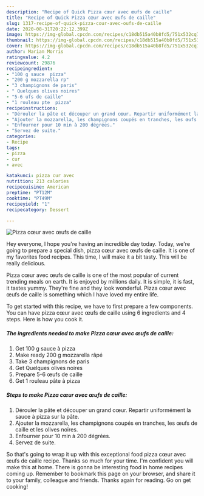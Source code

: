 ```yaml
---
description: "Recipe of Quick Pizza cœur avec œufs de caille"
title: "Recipe of Quick Pizza cœur avec œufs de caille"
slug: 1317-recipe-of-quick-pizza-cour-avec-oufs-de-caille
date: 2020-08-31T20:22:12.399Z
image: https://img-global.cpcdn.com/recipes/c18db515a40b8fd5/751x532cq70/pizza-coeur-avec-oeufs-de-caille-photo-principale-de-la-recette.jpg
thumbnail: https://img-global.cpcdn.com/recipes/c18db515a40b8fd5/751x532cq70/pizza-coeur-avec-oeufs-de-caille-photo-principale-de-la-recette.jpg
cover: https://img-global.cpcdn.com/recipes/c18db515a40b8fd5/751x532cq70/pizza-coeur-avec-oeufs-de-caille-photo-principale-de-la-recette.jpg
author: Marian Morris
ratingvalue: 4.2
reviewcount: 29876
recipeingredient:
- "100 g sauce  pizza"
- "200 g mozzarella rp"
- "3 champignons de paris"
- " Quelques olives noires"
- "5-6 ufs de caille"
- "1 rouleau pte  pizza"
recipeinstructions:
- "Dérouler la pâte et découper un grand cœur. Repartir uniformément la sauce à pizza sur la pâte."
- "Ajouter la mozzarella, les champignons coupés en tranches, les œufs de caille et les olives noires."
- "Enfourner pour 10 min à 200 dégrées."
- "Servez de suite."
categories:
- Recipe
tags:
- pizza
- cur
- avec

katakunci: pizza cur avec 
nutrition: 213 calories
recipecuisine: American
preptime: "PT12M"
cooktime: "PT49M"
recipeyield: "1"
recipecategory: Dessert

---
```



![Pizza cœur avec œufs de caille](https://img-global.cpcdn.com/recipes/c18db515a40b8fd5/751x532cq70/pizza-coeur-avec-oeufs-de-caille-photo-principale-de-la-recette.jpg)

Hey everyone, I hope you're having an incredible day today. Today, we're going to prepare a special dish, pizza cœur avec œufs de caille. It is one of my favorites food recipes. This time, I will make it a bit tasty. This will be really delicious.

Pizza cœur avec œufs de caille is one of the most popular of current trending meals on earth. It is enjoyed by millions daily. It is simple, it is fast, it tastes yummy. They're fine and they look wonderful. Pizza cœur avec œufs de caille is something which I have loved my entire life.




To get started with this recipe, we have to first prepare a few components. You can have pizza cœur avec œufs de caille using 6 ingredients and 4 steps. Here is how you cook it.

<!--inarticleads1-->

##### The ingredients needed to make Pizza cœur avec œufs de caille:

1. Get 100 g sauce à pizza
1. Make ready 200 g mozzarella râpé
1. Take 3 champignons de paris
1. Get  Quelques olives noires
1. Prepare 5-6 œufs de caille
1. Get 1 rouleau pâte à pizza




<!--inarticleads2-->

##### Steps to make Pizza cœur avec œufs de caille:

1. Dérouler la pâte et découper un grand cœur. Repartir uniformément la sauce à pizza sur la pâte.
1. Ajouter la mozzarella, les champignons coupés en tranches, les œufs de caille et les olives noires.
1. Enfourner pour 10 min à 200 dégrées.
1. Servez de suite.




So that's going to wrap it up with this exceptional food pizza cœur avec œufs de caille recipe. Thanks so much for your time. I'm confident you will make this at home. There is gonna be interesting food in home recipes coming up. Remember to bookmark this page on your browser, and share it to your family, colleague and friends. Thanks again for reading. Go on get cooking!
